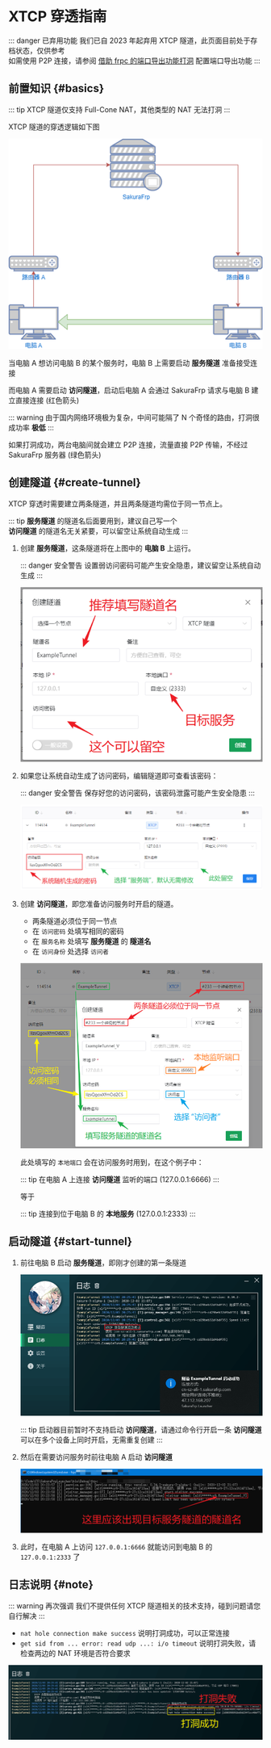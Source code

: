# XTCP 穿透指南

::: danger 已弃用功能
我们已自 2023 年起弃用 XTCP 隧道，此页面目前处于存档状态，仅供参考  
如需使用 P2P 连接，请参阅 [借助 frpc 的端口导出功能打洞](/frpc/export-port.md) 配置端口导出功能
:::

## 前置知识 {#basics}

::: tip
XTCP 隧道仅支持 Full-Cone NAT，其他类型的 NAT 无法打洞
:::

XTCP 隧道的穿透逻辑如下图

![](./_images/xtcp-0.png)

当电脑 A 想访问电脑 B 的某个服务时，电脑 B 上需要启动 **服务隧道** 准备接受连接

而电脑 A 需要启动 **访问隧道**，启动后电脑 A 会通过 SakuraFrp 请求与电脑 B 建立直接连接 (红色箭头)

::: warning
由于国内网络环境极为复杂，中间可能隔了 N 个奇怪的路由，打洞很成功率 **极低**
:::

如果打洞成功，两台电脑间就会建立 P2P 连接，流量直接 P2P 传输，不经过 SakuraFrp 服务器 (绿色箭头)

## 创建隧道 {#create-tunnel}

XTCP 穿透时需要建立两条隧道，并且两条隧道均需位于同一节点上。

::: tip
**服务隧道** 的隧道名后面要用到，建议自己写一个  
**访问隧道** 的隧道名无关紧要，可以留空让系统自动生成
:::

1. 创建 **服务隧道**，这条隧道将在上图中的 **电脑 B** 上运行。

   ::: danger 安全警告
   设置弱访问密码可能产生安全隐患，建议留空让系统自动生成
   :::

   ![](./_images/xtcp-1.png)

2. 如果您让系统自动生成了访问密码，编辑隧道即可查看该密码：

   ::: danger 安全警告
   保存好您的访问密码，该密码泄露可能产生安全隐患
   :::

   ![](./_images/xtcp-2.png)

3. 创建 **访问隧道**，即您准备访问服务时开启的隧道。
   - 两条隧道必须位于同一节点
   - 在 `访问密码` 处填写相同的密码
   - 在 `服务名称` 处填写 **服务隧道** 的 **隧道名**
   - 在 `访问身份` 处选择 `访问者`

   ![](./_images/xtcp-3.png)

   此处填写的 `本地端口` 会在访问服务时用到，在这个例子中：

   ::: tip
   在电脑 A 上连接 **访问隧道** 监听的端口 (127.0.0.1:6666)
   :::

   等于

   ::: tip
   连接到位于电脑 B 的 **本地服务** (127.0.0.1:2333)
   :::

## 启动隧道 {#start-tunnel}

1. 前往电脑 B 启动 **服务隧道**，即刚才创建的第一条隧道

   ![](./_images/xtcp-4.png)

   ::: tip
   启动器目前暂时不支持启动 **访问隧道**，请通过命令行开启一条 **访问隧道** 可以在多个设备上同时开启，无需重复创建
   :::

2. 然后在需要访问服务时前往电脑 A 启动 **访问隧道**

   ![](./_images/xtcp-5.png)

3. 此时，在电脑 A 上访问 `127.0.0.1:6666` 就能访问到电脑 B 的 `127.0.0.1:2333` 了

## 日志说明 {#note}

::: warning 再次强调
我们不提供任何 XTCP 隧道相关的技术支持，碰到问题请您自行解决
:::

- `nat hole connection make success` 说明打洞成功，可以正常连接
- `get sid from ... error: read udp ...: i/o timeout` 说明打洞失败，请检查两边的 NAT 环境是否符合要求

![](./_images/xtcp-6.png)
